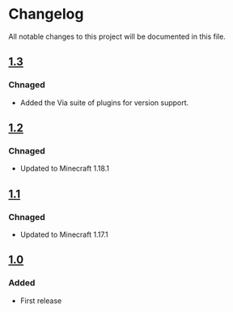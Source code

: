 # Changelog
All notable changes to this project will be documented in this file.

## [1.3]

### Chnaged
- Added the Via suite of plugins for version support.

## [1.2]

### Chnaged
- Updated to Minecraft 1.18.1

## [1.1]

### Chnaged
- Updated to Minecraft 1.17.1

## [1.0]

### Added
- First release

[1.3]: https://github.com/apexhosting/SkyGrid/releases/tag/1.3
[1.2]: https://github.com/apexhosting/SkyGrid/releases/tag/1.2
[1.1]: https://github.com/apexhosting/SkyGrid/releases/tag/1.1
[1.0]: https://github.com/apexhosting/SkyGrid/releases/tag/1.0